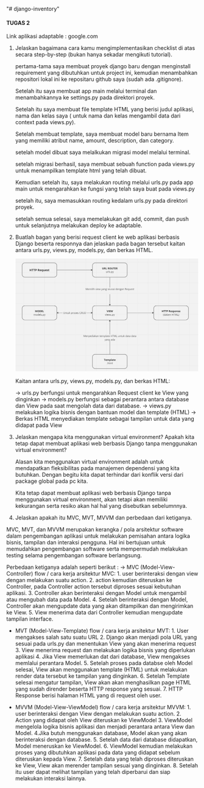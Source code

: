 "# django-inventory" 

#### TUGAS 2 #####

Link aplikasi adaptable : google.com


1. Jelaskan bagaimana cara kamu mengimplementasikan checklist di atas secara step-by-step (bukan hanya sekadar mengikuti tutorial).

    pertama-tama saya membuat proyek django baru dengan menginstall requirement yang dibutuhkan untuk project ini, kemudian menambahkan repositori lokal ini ke repositaru github saya (sudah ada .gitignore). 
    
    Setelah itu saya membuat app main melalui terminal dan menambahkannya ke settings.py pada direktori proyek.

    Setelah itu saya membuat file template HTML yang berisi judul aplikasi, nama dan kelas saya ( untuk nama dan kelas mengambil data dari context pada views.py). 

    Setelah membuat template, saya membuat model baru bernama Item yang memiliki atribut name, amount, description, dan category. 
    
    setelah model dibuat saya melalkukan migrasi model melalui terminal. 

    setelah migrasi berhasil, saya membuat sebuah function pada views.py untuk menampilkan template html yang telah dibuat.
    
    Kemudian setelah itu, saya melakukan routing melalui urls.py pada app main untuk mengarahkan ke fungsi yang telah saya buat pada views.py

    setelah itu, saya memasukkan routing kedalam urls.py pada direktori proyek.

    setelah semua selesai, saya memelakukan git add, commit, dan push untuk selanjutnya melakukan deploy ke adaptable.


2. Buatlah bagan yang berisi request client ke web aplikasi berbasis Django beserta responnya dan jelaskan pada bagan  tersebut kaitan antara urls.py, views.py, models.py, dan berkas HTML.

    ![Client Request Chart](images\chart.jpg)

    Kaitan antara urls.py, views.py, models.py, dan berkas HTML:
    
    -> urls.py berfungsi untuk mengarahkan Request client ke View yang dinginkan
    -> models.py berfungsi sebagai perantara antara database dan View pada saat mengolah data dari database.
    -> views.py melakukan logika bisnis dengan bantuan model dan template (HTML)
    -> Berkas HTML menyediakan template sebagai tampilan untuk data yang didapat pada View



3. Jelaskan mengapa kita menggunakan virtual environment? Apakah kita tetap dapat membuat aplikasi web berbasis Django tanpa menggunakan virtual environment?

    Alasan kita menggunakan virtual environment adalah untuk mendapatkan fleksibilitas pada manajemen dependensi yang kita butuhkan. Dengan begitu kita dapat terhindar dari konflik versi dari package global pada pc kita.

    Kita tetap dapat membuat aplikasi web berbasis Django tanpa menggunakan virtual environment, akan tetapi akan memiliki kekurangan serta resiko akan hal hal yang disebutkan sebelumnnya.

4. Jelaskan apakah itu MVC, MVT, MVVM dan perbedaan dari ketiganya.

MVC, MVT, dan MVVM merupakan kerangka / pola arsitektur software dalam pengembangan aplikasi untuk melakukan pemisahan antara logika bisnis, tampilan dan interaksi pengguna. Hal ini bertujuan untuk memudahkan pengembangan software serta mempermudah melakukan testing selama pengembangan software berlangsung.

Perbedaan ketiganya adalah seperti berikut : 
-> MVC (Model-View-Controller)
    flow / cara kerja arsitektur MVC:
        1. user berinteraksi dengan view dengan melakukan suatu action.
        2. action kemudian diteruskan ke Controller, pada Controller action tersebut diproses sesuai kebutuhan aplikasi.
        3. Controller akan berinteraksi dengan Model untuk mengambil atau mengubah data pada Model.
        4. Setelah berinteraksi dengan Model, Controller akan  mengupdate data yang akan ditampilkan dan mengirimkan ke View.
        5. View menerima data dari Controller kemudian mengupdate tampilan interface.

- MVT (Model-View-Template)
    flow / cara kerja arsitektur MVT:
        1. User mengakses salah satu suatu URL
        2. Django akan menjadi pola URL yang sesuai pada urls.py dan menentukan View yang akan menerima request
        3. View menerima request dan melakukan logika bisnis yang diperlukan aplikasi
        4. Jika View memerlukan dat dari database, View mengakses memlalui perantara Model.
        5. Setelah proses pada databse oleh Model selesai, View akan menggunakan template (HTML) untuk melakukan render data tersebut ke tampilan yang dinginkan.
        6. Setelah Template selesai mengatur tampilan, View akan akan menghasilkan page HTML yang sudah dirender beserta HTTP response yang sesuai.
        7. HTTP Response berisi halaman HTML yang di request oleh user.

- MVVM (Model-View-ViewModel)
    flow / cara kerja arsitektur MVVM:
        1. user berinteraksi dengan View dengan melakukan suatu action.
        2. Action yang didapat oleh View diteruskan ke ViewModel
        3. ViewModel mengelola logika bisnis aplikasi dan menjadi perantara antara View dan Model.
        4.Jika butuh menggunakan database, Model akan yang akan berinteraksi dengan database.
        5. Setelah data dari database didapatkan, Model meneruskan ke ViewModel.
        6. ViewModel kemudian melakukan proses yang dibutuhkan aplikasi pada data yang didapat sebelum diteruskan kepada View.
        7. Setelah data yang telah diproses diteruskan ke View, View akan merender tampilan sesuai yang dinginkan.
        8. Setelah itu user dapat melihat tampilan yang telah diperbarui dan siap melakukan interaksi lainnya.
